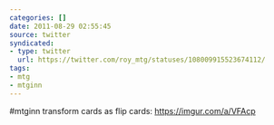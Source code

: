 ```yaml
---
categories: []
date: 2011-08-29 02:55:45
source: twitter
syndicated:
- type: twitter
  url: https://twitter.com/roy_mtg/statuses/108009915523674112/
tags:
- mtg
- mtginn
---
```


#mtginn transform cards as flip cards: https://imgur.com/a/VFAcp